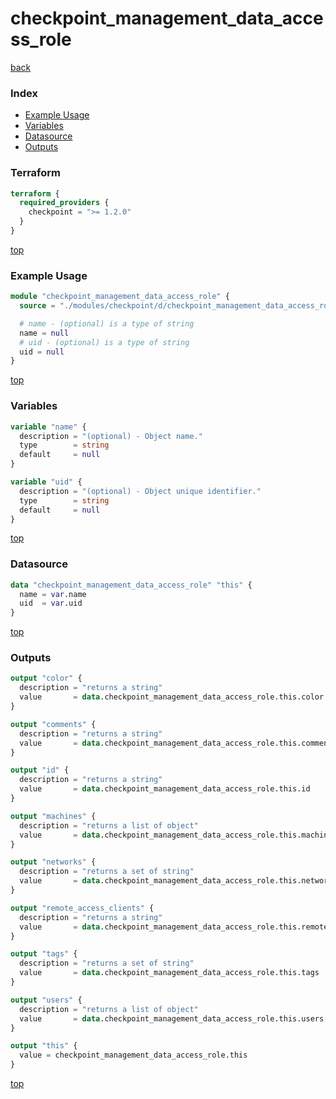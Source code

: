 # checkpoint_management_data_access_role

[back](../checkpoint.md)

### Index

- [Example Usage](#example-usage)
- [Variables](#variables)
- [Datasource](#datasource)
- [Outputs](#outputs)

### Terraform

```terraform
terraform {
  required_providers {
    checkpoint = ">= 1.2.0"
  }
}
```

[top](#index)

### Example Usage

```terraform
module "checkpoint_management_data_access_role" {
  source = "./modules/checkpoint/d/checkpoint_management_data_access_role"

  # name - (optional) is a type of string
  name = null
  # uid - (optional) is a type of string
  uid = null
}
```

[top](#index)

### Variables

```terraform
variable "name" {
  description = "(optional) - Object name."
  type        = string
  default     = null
}

variable "uid" {
  description = "(optional) - Object unique identifier."
  type        = string
  default     = null
}
```

[top](#index)

### Datasource

```terraform
data "checkpoint_management_data_access_role" "this" {
  name = var.name
  uid  = var.uid
}
```

[top](#index)

### Outputs

```terraform
output "color" {
  description = "returns a string"
  value       = data.checkpoint_management_data_access_role.this.color
}

output "comments" {
  description = "returns a string"
  value       = data.checkpoint_management_data_access_role.this.comments
}

output "id" {
  description = "returns a string"
  value       = data.checkpoint_management_data_access_role.this.id
}

output "machines" {
  description = "returns a list of object"
  value       = data.checkpoint_management_data_access_role.this.machines
}

output "networks" {
  description = "returns a set of string"
  value       = data.checkpoint_management_data_access_role.this.networks
}

output "remote_access_clients" {
  description = "returns a string"
  value       = data.checkpoint_management_data_access_role.this.remote_access_clients
}

output "tags" {
  description = "returns a set of string"
  value       = data.checkpoint_management_data_access_role.this.tags
}

output "users" {
  description = "returns a list of object"
  value       = data.checkpoint_management_data_access_role.this.users
}

output "this" {
  value = checkpoint_management_data_access_role.this
}
```

[top](#index)